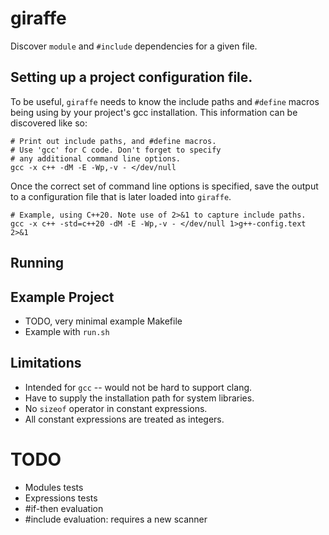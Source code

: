 # giraffe

Discover `module` and `#include` dependencies for a given file.

## Setting up a project configuration file.

To be useful, `giraffe` needs to know the include paths and
`#define` macros being using by your project's gcc installation.
This information can be discovered like so:

```
# Print out include paths, and #define macros.
# Use 'gcc' for C code. Don't forget to specify
# any additional command line options.
gcc -x c++ -dM -E -Wp,-v - </dev/null
```

Once the correct set of command line options is specified, save
the output to a configuration file that is later loaded into `giraffe`.

```
# Example, using C++20. Note use of 2>&1 to capture include paths.
gcc -x c++ -std=c++20 -dM -E -Wp,-v - </dev/null 1>g++-config.text 2>&1
```

## Running 

## Example Project

 * TODO, very minimal example Makefile
 * Example with `run.sh`

## Limitations

 * Intended for `gcc` -- would not be hard to support clang.
 * Have to supply the installation path for system libraries.
 * No `sizeof` operator in constant expressions.
 * All constant expressions are treated as integers.

# TODO

 * Modules tests
 * Expressions tests
 * #if-then evaluation
 * #include evaluation: requires a new scanner
 
